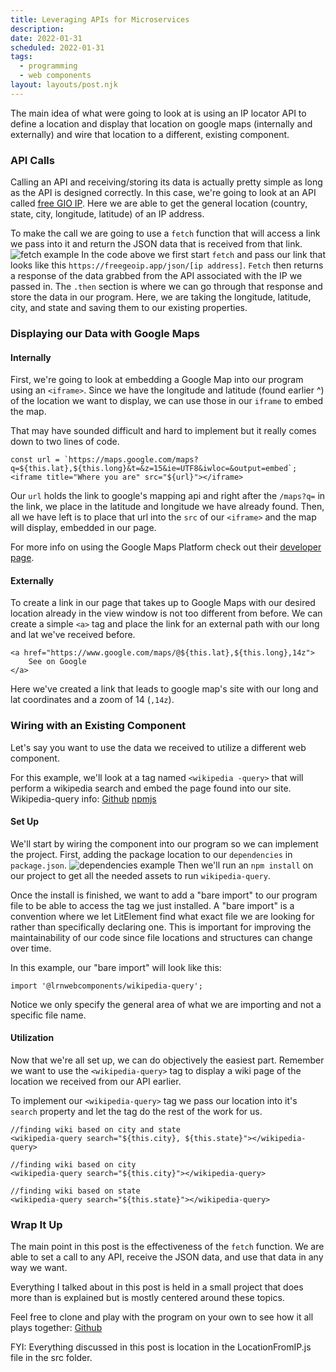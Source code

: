 ```yaml
---
title: Leveraging APIs for Microservices
description:
date: 2022-01-31
scheduled: 2022-01-31
tags:
  - programming
  - web components
layout: layouts/post.njk
---
```

The main idea of what were going to look at is using an IP locator API to define a location and display that location on google maps (internally and externally) and wire that location to a different, existing component.

### API Calls
Calling an API and receiving/storing its data is actually pretty simple as long as the API is designed correctly. In this case, we're going to look at an API called [free GIO IP](https://freegeoip.app/). Here we are able to get the general location (country, state, city, longitude, latitude) of an IP address. 

To make the call we are going to use a `fetch` function that will access a link we pass into it and return the JSON data that is received from that link.
![fetch example](https://dev-to-uploads.s3.amazonaws.com/uploads/articles/skogvxelwvbpq37zxa2h.JPG)
In the code above we first start `fetch` and pass our link that looks like this `https://freegeoip.app/json/[ip address]`. `Fetch` then returns a response of the data grabbed from the API associated with the IP we passed in. The `.then` section is where we can go through that response and store the data in our program. Here, we are taking the longitude, latitude, city, and state and saving them to our existing properties.

### Displaying our Data with Google Maps
#### Internally
First, we're going to look at embedding a Google Map into our program using an `<iframe>`. Since we have the longitude and latitude (found earlier ^) of the location we want to display, we can use those in our `iframe` to embed the map.

That may have sounded difficult and hard to implement but it really comes down to two lines of code.
```
const url = `https://maps.google.com/maps?q=${this.lat},${this.long}&t=&z=15&ie=UTF8&iwloc=&output=embed`;
<iframe title="Where you are" src="${url}"></iframe>
```
Our `url` holds the link to google's mapping api and right after the `/maps?q=` in the link, we place in the latitude and longitude we have already found. Then, all we have left is to place that url into the `src` of our `<iframe>` and the map will display, embedded in our page.

For more info on using the Google Maps Platform check out their [developer page](https://developers.google.com/maps).

#### Externally
To create a link in our page that takes up to Google Maps with our desired location already in the view window is not too different from before. We can create a simple `<a>` tag and place the link for an external path with our long and lat we've received before.
```
<a href="https://www.google.com/maps/@${this.lat},${this.long},14z">
    See on Google
</a>
```
Here we've created a link that leads to google map's site with our long and lat coordinates and a zoom of 14 (`,14z`). 

### Wiring with an Existing Component
Let's say you want to use the data we received to utilize a different web component.

For this example, we'll look at a tag named `<wikipedia -query>` that will perform a wikipedia search and embed the page found into our site.
Wikipedia-query info: [Github](https://github.com/elmsln/lrnwebcomponents) [npmjs](https://www.npmjs.com/package/@lrnwebcomponents/wikipedia-query)

#### Set Up
We'll start by wiring the component into our program so we can implement the project. First, adding the package location to our `dependencies` in `package.json`.
![dependencies example](https://dev-to-uploads.s3.amazonaws.com/uploads/articles/smv1jgolq5mftnl3el5e.png)
Then we'll run an `npm install` on our project to get all the needed assets to run `wikipedia-query`.

Once the install is finished, we want to add a "bare import" to our program file to be able to access the tag we just installed. A "bare import" is a convention where we let LitElement find what exact file we are looking for rather than specifically declaring one. This is important for improving the maintainability of our code since file locations and structures can change over time.

In this example, our "bare import" will look like this:
```
import '@lrnwebcomponents/wikipedia-query';
```
Notice we only specify the general area of what we are importing and not a specific file name.

#### Utilization
Now that we're all set up, we can do objectively the easiest part. Remember we want to use the `<wikipedia-query>` tag to display a wiki page of the location we received from our API earlier. 

To implement our `<wikipedia-query>` tag we pass our location into it's `search` property and let the tag do the rest of the work for us. 
```
//finding wiki based on city and state
<wikipedia-query search="${this.city}, ${this.state}"></wikipedia-query>

//finding wiki based on city
<wikipedia-query search="${this.city}"></wikipedia-query>

//finding wiki based on state
<wikipedia-query search="${this.state}"></wikipedia-query>
```

### Wrap It Up
The main point in this post is the effectiveness of the `fetch` function. We are able to set a call to any API, receive the JSON data, and use that data in any way we want.

Everything I talked about in this post is held in a small project that does more than is explained but is mostly centered around these topics.

Feel free to clone and play with the program on your own to see how it all plays together: [Github](https://github.com/mwagnerPSU/ip-project)

FYI: Everything discussed in this post is location in the LocationFromIP.js file in the src folder.